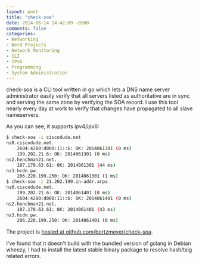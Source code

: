 ```yaml
---
layout: post
title: "check-soa"
date: 2014-06-14 14:42:09 -0500
comments: false
categories:
- Networking
- Nerd Projects
- Network Monitoring
- CLI
- IPv6
- Programming
- System Administration
---
```

check-soa is a CLI tool written in go which lets a DNS name server administrator easily verify that all servers listed as authoritative are in sync and serving the same zone by verifying the SOA record. I use this tool nearly every day at work to verify that changes have propagated to all slave nameservers.

<!--more-->

As you can see, it supports ipv4/ipv6:

```bash check-soa-sample-output.txt
$ check-soa -i ciscodude.net
ns0.ciscodude.net.
	2604:4280:d000:11::6: OK: 2014061301 (0 ms)
	199.202.21.6: OK: 2014061301 (0 ms)
ns2.henchman21.net.
	107.170.63.61: OK: 2014061301 (44 ms)
ns3.hcdn.pw.
	206.220.199.250: OK: 2014061301 (1 ms)
$ check-soa -i 21.202.199.in-addr.arpa
ns0.ciscodude.net.
	199.202.21.6: OK: 2014061401 (0 ms)
	2604:4280:d000:11::6: OK: 2014061401 (0 ms)
ns2.henchman21.net.
	107.170.63.61: OK: 2014061401 (43 ms)
ns3.hcdn.pw.
	206.220.199.250: OK: 2014061401 (0 ms)
```

The project is [hosted at github.com/bortzmeyer/check-soa](https://github.com/bortzmeyer/check-soa).

I've found that it doesn't build with the bundled version of golang in Debian wheezy, I had to install the latest stable binary package to resolve hash/tsig related errors.

